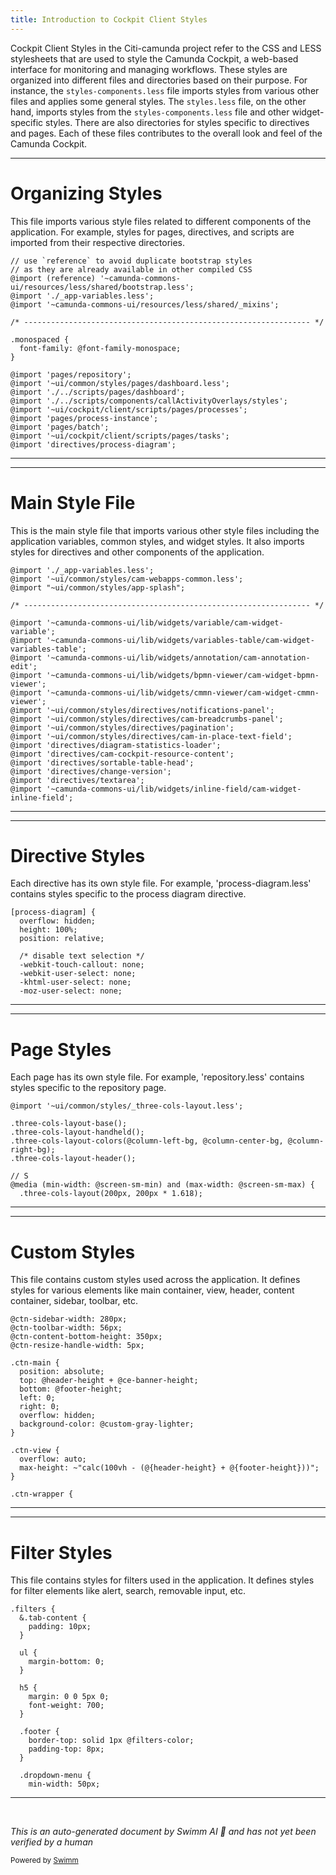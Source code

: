 ```yaml
---
title: Introduction to Cockpit Client Styles
---
```

Cockpit Client Styles in the Citi-camunda project refer to the CSS and LESS stylesheets that are used to style the Camunda Cockpit, a web-based interface for monitoring and managing workflows. These styles are organized into different files and directories based on their purpose. For instance, the `styles-components.less` file imports styles from various other files and applies some general styles. The `styles.less` file, on the other hand, imports styles from the `styles-components.less` file and other widget-specific styles. There are also directories for styles specific to directives and pages. Each of these files contributes to the overall look and feel of the Camunda Cockpit.

<SwmSnippet path="/webapps/frontend/ui/cockpit/client/styles/styles-components.less" line="1">

---

# Organizing Styles

This file imports various style files related to different components of the application. For example, styles for pages, directives, and scripts are imported from their respective directories.

```less
// use `reference` to avoid duplicate bootstrap styles
// as they are already available in other compiled CSS
@import (reference) '~camunda-commons-ui/resources/less/shared/bootstrap.less';
@import './_app-variables.less';
@import '~camunda-commons-ui/resources/less/shared/_mixins';

/* ---------------------------------------------------------------- */

.monospaced {
  font-family: @font-family-monospace;
}

@import 'pages/repository';
@import '~ui/common/styles/pages/dashboard.less';
@import './../scripts/pages/dashboard';
@import './../scripts/components/callActivityOverlays/styles';
@import '~ui/cockpit/client/scripts/pages/processes';
@import 'pages/process-instance';
@import 'pages/batch';
@import '~ui/cockpit/client/scripts/pages/tasks';
@import 'directives/process-diagram';
```

---

</SwmSnippet>

<SwmSnippet path="/webapps/frontend/ui/cockpit/client/styles/styles.less" line="1">

---

# Main Style File

This is the main style file that imports various other style files including the application variables, common styles, and widget styles. It also imports styles for directives and other components of the application.

```less
@import './_app-variables.less';
@import '~ui/common/styles/cam-webapps-common.less';
@import "~ui/common/styles/app-splash";

/* ---------------------------------------------------------------- */

@import '~camunda-commons-ui/lib/widgets/variable/cam-widget-variable';
@import '~camunda-commons-ui/lib/widgets/variables-table/cam-widget-variables-table';
@import '~camunda-commons-ui/lib/widgets/annotation/cam-annotation-edit';
@import '~camunda-commons-ui/lib/widgets/bpmn-viewer/cam-widget-bpmn-viewer';
@import '~camunda-commons-ui/lib/widgets/cmmn-viewer/cam-widget-cmmn-viewer';
@import '~ui/common/styles/directives/notifications-panel';
@import '~ui/common/styles/directives/cam-breadcrumbs-panel';
@import '~ui/common/styles/directives/pagination';
@import '~ui/common/styles/directives/cam-in-place-text-field';
@import 'directives/diagram-statistics-loader';
@import 'directives/cam-cockpit-resource-content';
@import 'directives/sortable-table-head';
@import 'directives/change-version';
@import 'directives/textarea';
@import '~camunda-commons-ui/lib/widgets/inline-field/cam-widget-inline-field';
```

---

</SwmSnippet>

<SwmSnippet path="/webapps/frontend/ui/cockpit/client/styles/directives/process-diagram.less" line="1">

---

# Directive Styles

Each directive has its own style file. For example, 'process-diagram.less' contains styles specific to the process diagram directive.

```less
[process-diagram] {
  overflow: hidden;
  height: 100%;
  position: relative;

  /* disable text selection */
  -webkit-touch-callout: none;
  -webkit-user-select: none;
  -khtml-user-select: none;
  -moz-user-select: none;
```

---

</SwmSnippet>

<SwmSnippet path="/webapps/frontend/ui/cockpit/client/styles/pages/repository.less" line="1">

---

# Page Styles

Each page has its own style file. For example, 'repository.less' contains styles specific to the repository page.

```less
@import '~ui/common/styles/_three-cols-layout.less';

.three-cols-layout-base();
.three-cols-layout-handheld();
.three-cols-layout-colors(@column-left-bg, @column-center-bg, @column-right-bg);
.three-cols-layout-header();

// S
@media (min-width: @screen-sm-min) and (max-width: @screen-sm-max) {
  .three-cols-layout(200px, 200px * 1.618);
```

---

</SwmSnippet>

<SwmSnippet path="/webapps/frontend/ui/cockpit/client/styles/ctn.less" line="1">

---

# Custom Styles

This file contains custom styles used across the application. It defines styles for various elements like main container, view, header, content container, sidebar, toolbar, etc.

```less
@ctn-sidebar-width: 280px;
@ctn-toolbar-width: 56px;
@ctn-content-bottom-height: 350px;
@ctn-resize-handle-width: 5px;

.ctn-main {
  position: absolute;
  top: @header-height + @ce-banner-height;
  bottom: @footer-height;
  left: 0;
  right: 0;
  overflow: hidden;
  background-color: @custom-gray-lighter;
}

.ctn-view {
  overflow: auto;
  max-height: ~"calc(100vh - (@{header-height} + @{footer-height}))";
}

.ctn-wrapper {
```

---

</SwmSnippet>

<SwmSnippet path="/webapps/frontend/ui/cockpit/client/styles/filters.less" line="1">

---

# Filter Styles

This file contains styles for filters used in the application. It defines styles for filter elements like alert, search, removable input, etc.

```less
.filters {
  &.tab-content {
    padding: 10px;
  }

  ul {
    margin-bottom: 0;
  }

  h5 {
    margin: 0 0 5px 0;
    font-weight: 700;
  }

  .footer {
    border-top: solid 1px @filters-color;
    padding-top: 8px;
  }

  .dropdown-menu {
    min-width: 50px;
```

---

</SwmSnippet>

&nbsp;

*This is an auto-generated document by Swimm AI 🌊 and has not yet been verified by a human*

<SwmMeta version="3.0.0" repo-id="Z2l0aHViJTNBJTNBQ2l0aS1jYW11bmRhJTNBJTNBZ2lsYWRuYXZvdA==" repo-name="Citi-camunda" doc-type="overview"><sup>Powered by [Swimm](/)</sup></SwmMeta>
